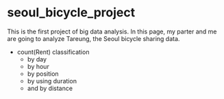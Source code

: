 # seoul_bicycle_project

This is the first project of big data analysis.
In this page, my parter and me are going to analyze Tareung, 
the Seoul bicycle sharing data.

- count(Rent) classification
	- by day
	- by hour
	- by position
	- by using duration
	- and by distance
